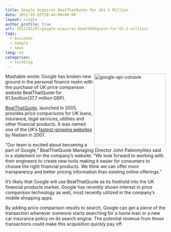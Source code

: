 ```yaml
---
title: Google Acquires BeatThatQuote for $61.5 Million
date: 2011-03-07T18:44:00+00:00
layout: single
author_profile: true
url: 2011/03/07/google-acquires-beatthatquote-for-61-5-million/
tags:
  - business
  - Google
  - news
lang: en
categories: 
  - techblog
---
```

[<img title="google-api-console" border="0" alt="google-api-console" align="right" src="http://lh3.ggpht.com/_vaUVXcmC3OI/TXUga2B-boI/AAAAAAAADmQ/e46ih7T9X5Y/google-api-console_thumb.jpg?imgmax=800" width="225" height="225" />](http://lh4.ggpht.com/_vaUVXcmC3OI/TXUgY2G_nvI/AAAAAAAADmM/lxHI-DBZ09g/s1600-h/google-api-console%5B2%5D.jpg)Mashable wrote: Google has broken new ground in the personal finance realm with the purchase of UK price comparison website BeatThatQuote for $61.5 million ($37.7 million GBP). 

[BeatThatQuote](http://beatthatquote.com/), launched in 2005, provides price comparisons for UK loans, insurance, legal services, utilities and other financial products. It was named one of the UK’s [fastest-growing websites](http://www.brandrepublic.com/News/784257/Facebook-loses-BeatThatQuotecom-fastest-growing-website/) by Nielsen in 2007.

“Our team is excited about becoming a part of Google,” BeatThatQuote Managing Director John Paleomylites said in a statement on the company’s website. “We look forward to working with their engineers to create new tools making it easier for consumers to choose the right financial products. We think we can offer more transparency and better pricing information than existing online offerings.”

It’s likely that Google will use BeatThatQuote as its foothold into the UK financial products market. Google has recently shown interest in price comparison technology as well, most recently utilized in the company’s mobile shopping apps.

By adding price comparison results to search, Google can get a piece of the transaction whenever someone starts searching for a home loan or a new car insurance policy on its search engine. The potential revenue from those transactions could make this acquisition quickly pay off.
